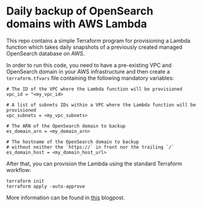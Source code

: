 # Daily backup of OpenSearch domains with AWS Lambda

This repo contains a simple Terraform program for provisioning a Lambda function
which takes daily snapshots of a previously created managed OpenSearch database on AWS.

In order to run this code, you need to have a pre-existing VPC and OpenSearch domain in your AWS
infrastructure and then create a `terraform.tfvars` file containing the following
mandatory variables:

```
# The ID of the VPC where the Lambda function will be provisioned
vpc_id = "<my_vpc_id>

# A list of subnets IDs within a VPC where the Lambda function will be provisioned
vpc_subnets = <my_vpc_subnets>

# The ARN of the OpenSearch domain to backup
es_domain_arn = <my_domain_arn>

# The hostname of the OpenSearch domain to backup
# without neither the `https://` in front nor the trailing `/`
es_domain_host = <my_domain_host_url>
```

After that, you can provision the Lambda using the standard Terraform workflow:

```shell
terraform init
terraform apply -auto-approve
```

More information can be found in [this](https://mariodagrada.medium.com/database-backup-using-aws-lambda-d5d331591c40) blogpost.